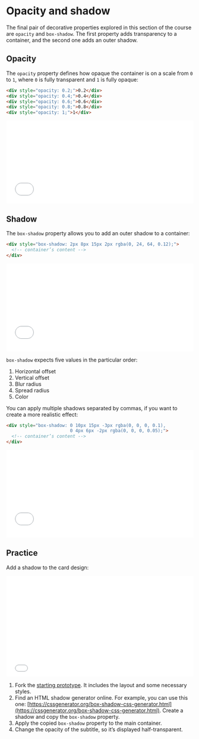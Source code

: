# Opacity and shadow

The final pair of decorative properties explored in this section of the course are `opacity` and `box-shadow`. The first property adds transparency to a container, and the second one adds an outer shadow.

## Opacity

The `opacity` property defines how opaque the container is on a scale from `0` to `1`, where `0` is fully transparent and `1` is fully opaque:

```html
<div style="opacity: 0.2;">0.2</div>
<div style="opacity: 0.4;">0.4</div>
<div style="opacity: 0.6;">0.6</div>
<div style="opacity: 0.8;">0.8</div>
<div style="opacity: 1;">1</div>
```

<iframe height="222" style="width: 100%;" scrolling="no" title="Style—Opacity, scale" src="//codepen.io/andgordy/embed/LoYxRJ/?height=222&theme-id=36403&default-tab=result" frameborder="no" allowtransparency="true" allowfullscreen="true">
  See the Pen <a href='https://codepen.io/andgordy/pen/LoYxRJ/'>Style—Opacity, scale</a> by And Gordy
  (<a href='https://codepen.io/andgordy'>@andgordy</a>) on <a href='https://codepen.io'>CodePen</a>.
</iframe>

## **Shadow**

The `box-shadow` property allows you to add an outer shadow to a container:

```html
<div style="box-shadow: 2px 8px 15px 2px rgba(0, 24, 64, 0.12);">
  <!-- container’s content -->
</div>
```

<iframe height="236" style="width: 100%;" scrolling="no" title="Style—Shadow" src="//codepen.io/andgordy/embed/oRNBZQ/?height=236&theme-id=36403&default-tab=result" frameborder="no" allowtransparency="true" allowfullscreen="true">
  See the Pen <a href='https://codepen.io/andgordy/pen/oRNBZQ/'>Style—Shadow</a> by And Gordy
  (<a href='https://codepen.io/andgordy'>@andgordy</a>) on <a href='https://codepen.io'>CodePen</a>.
</iframe>

`box-shadow` expects five values in the particular order:

1. Horizontal offset
2. Vertical offset
3. Blur radius 
4. Spread radius
5. Color

You can apply multiple shadows separated by commas, if you want to create a more realistic effect:

```html
<div style="box-shadow: 0 10px 15px -3px rgba(0, 0, 0, 0.1),
                        0 4px 6px -2px rgba(0, 0, 0, 0.05);">
  <!-- container’s content -->
</div>
```

<iframe height="235" style="width: 100%;" scrolling="no" title="Style—Shadow, multiple" src="//codepen.io/andgordy/embed/eaJWeP/?height=235&theme-id=36403&default-tab=result" frameborder="no" allowtransparency="true" allowfullscreen="true">
  See the Pen <a href='https://codepen.io/andgordy/pen/eaJWeP/'>Style—Shadow, multiple</a> by And Gordy
  (<a href='https://codepen.io/andgordy'>@andgordy</a>) on <a href='https://codepen.io'>CodePen</a>.
</iframe>

## Practice

Add a shadow to the card design:

<iframe height="271" style="width: 100%;" scrolling="no" title="Style—Shadow—Task" src="//codepen.io/andgordy/embed/rgGVNJ/?height=271&theme-id=36403&default-tab=result" frameborder="no" allowtransparency="true" allowfullscreen="true">
  See the Pen <a href='https://codepen.io/andgordy/pen/rgGVNJ/'>Style—Shadow—Task</a> by And Gordy
  (<a href='https://codepen.io/andgordy'>@andgordy</a>) on <a href='https://codepen.io'>CodePen</a>.
</iframe>

1. Fork the [starting prototype](https://codepen.io/andgordy/pen/XwebPo?editors=1000). It includes the layout and some necessary styles.
2. Find an HTML shadow generator online. For example, you can use this one: [https://cssgenerator.org/box-shadow-css-generator.html](https://cssgenerator.org/box-shadow-css-generator.html). Create a shadow and copy the `box-shadow` property.
3. Apply the copied `box-shadow` property to the main container.
4. Change the opacity of the subtitle, so it’s displayed half-transparent.